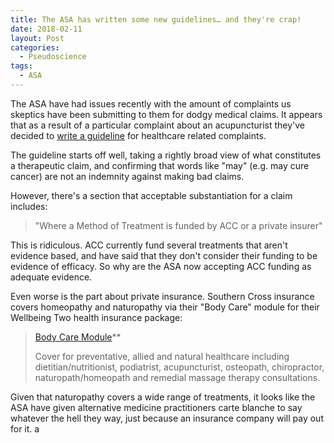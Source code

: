 ```yaml
---
title: The ASA has written some new guidelines… and they're crap!
date: 2018-02-11
layout: Post
categories:
  - Pseudoscience
tags:
  - ASA
---
```


The ASA have had issues recently with the amount of complaints us skeptics have been submitting to them for dodgy medical claims. It appears that as a result of a particular complaint about an acupuncturist they've decided to [write a guideline](http://www.asa.co.nz/codes/code-guidance-notes/guidance-note-advertising-health-services/) for healthcare related complaints.

<!-- more -->

The guideline starts off well, taking a rightly broad view of what constitutes a therapeutic claim, and confirming that words like "may" (e.g. may cure cancer) are not an indemnity against making bad claims.

However, there's a section that acceptable substantiation for a claim includes:

> "Where a Method of Treatment is funded by ACC or a private insurer"

This is ridiculous. ACC currently fund several treatments that aren't evidence based, and have said that they don't consider their funding to be evidence of efficacy. So why are the ASA now accepting ACC funding as adequate evidence.

Even worse is the part about private insurance. Southern Cross insurance covers homeopathy and naturopathy via their "Body Care" module for their Wellbeing Two health insurance package:

> [Body Care Module](https://www.southerncross.co.nz/society/buying-health-insurance/our-plans/wellbeing-two)\*\*
>
> Cover for preventative, allied and natural healthcare including dietitian/nutritionist, podiatrist, acupuncturist, osteopath, chiropractor, naturopath/homeopath and remedial massage therapy consultations.

Given that naturopathy covers a wide range of treatments, it looks like the ASA have given alternative medicine practitioners carte blanche to say whatever the hell they way, just because an insurance company will pay out for it.
a
